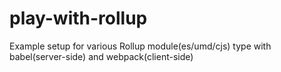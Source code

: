 # play-with-rollup
Example setup for various Rollup module(es/umd/cjs) type with babel(server-side) and webpack(client-side)
